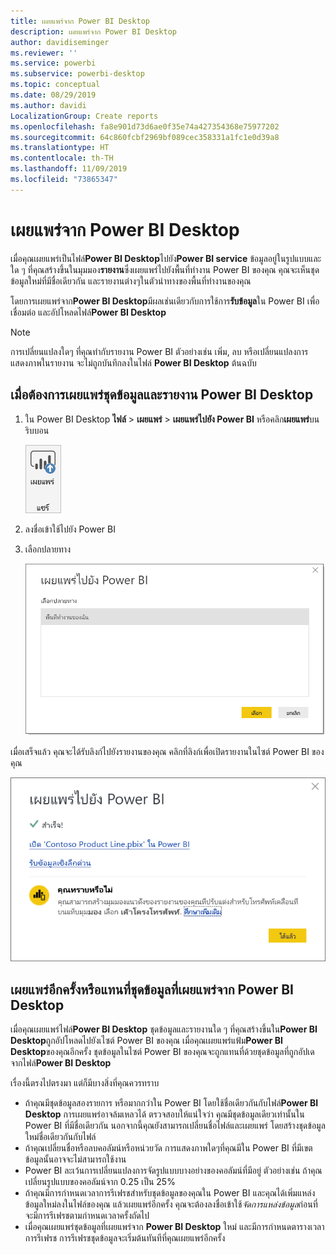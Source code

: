 ```yaml
---
title: เผยแพร่จาก Power BI Desktop
description: เผยแพร่จาก Power BI Desktop
author: davidiseminger
ms.reviewer: ''
ms.service: powerbi
ms.subservice: powerbi-desktop
ms.topic: conceptual
ms.date: 08/29/2019
ms.author: davidi
LocalizationGroup: Create reports
ms.openlocfilehash: fa8e901d73d6ae0f35e74a427354368e75977202
ms.sourcegitcommit: 64c860fcbf2969bf089cec358331a1fc1e0d39a8
ms.translationtype: HT
ms.contentlocale: th-TH
ms.lasthandoff: 11/09/2019
ms.locfileid: "73865347"
---
```

# <a name="publish-from-power-bi-desktop"></a>เผยแพร่จาก Power BI Desktop
เมื่อคุณเผยแพร่เป็นไฟล์**Power BI Desktop**ไปยัง**Power BI service** ข้อมูลอยู่ในรูปแบบและใด ๆ ที่คุณสร้างขึ้นในมุมมอง**รายงาน**ซึ่งเผยแพร่ไปยังพื้นที่ทำงาน Power BI ของคุณ คุณจะเห็นชุดข้อมูลใหม่ที่มีชื่อเดียวกัน และรายงานต่างๆในตัวนำทางของพื้นที่ทำงานของคุณ

โดยการเผยแพร่จาก**Power BI Desktop**มีผลเช่นเดียวกับการใช้การ**รับข้อมูล**ใน Power BI เพื่อเชื่อมต่อ และอัปโหลดไฟล์**Power BI Desktop**

> [!NOTE]
> การเปลี่ยนแปลงใดๆ ที่คุณทำกับรายงาน Power BI ตัวอย่างเช่น เพิ่ม, ลบ หรือเปลี่ยนแปลงการแสดงภาพในรายงาน จะไม่ถูกบันทึกลงในไฟล์ **Power BI Desktop** ต้นฉบับ
> 
> 

## <a name="to-publish-a-power-bi-desktop-dataset-and-reports"></a>เมื่อต้องการเผยแพร่ชุดข้อมูลและรายงาน Power BI Desktop
1. ใน Power BI Desktop **ไฟล์** \> **เผยแพร่** \> **เผยแพร่ไปยัง Power BI** หรือคลิก**เผยแพร่**บนริบบอน  

   ![ปุ่มเผยแพร่](media/desktop-upload-desktop-files/pbid_publish_publishbutton.png)

2. ลงชื่อเข้าใช้ไปยัง Power BI
3. เลือกปลายทาง

   ![เลือกปลายทางของการเผยแพร่](media/desktop-upload-desktop-files/pbid_publish_select_destination.png)

เมื่อเสร็จแล้ว คุณจะได้รับลิงก์ไปยังรายงานของคุณ คลิกที่ลิงก์เพื่อเปิดรายงานในไซต์ Power BI ของคุณ

![กล่องโต้ตอบเผยแพร่สำเร็จ](media/desktop-upload-desktop-files/pbid_publish_success.png)

## <a name="re-publish-or-replace-a-dataset-published-from-power-bi-desktop"></a>เผยแพร่อีกครั้งหรือแทนที่ชุดข้อมูลที่เผยแพร่จาก Power BI Desktop
เมื่อคุณเผยแพร่ไฟล์**Power BI Desktop** ชุดข้อมูลและรายงานใด ๆ ที่คุณสร้างขึ้นใน**Power BI Desktop**ถูกอัปโหลดไปยังเไซต์ Power BI ของคุณ เมื่อคุณเผยแพร่แฟ้ม**Power BI Desktop**ของคุณอีกครั้ง ชุดข้อมูลในไซต์ Power BI ของคุณจะถูกแทนที่ด้วยชุดข้อมูลที่ถูกอัปเดจากไฟล์**Power BI Desktop**

เรื่องนี้ตรงไปตรงมา แต่ก็มีบางสิ่งที่คุณควรทราบ

* ถ้าคุณมีชุดข้อมูลสองรายการ หรือมากกว่าใน Power BI โดยใช้ชื่อเดียวกันกับไฟล์**Power BI Desktop** การเผยแพร่อาจล้มเหลวได้ ตรวจสอบให้แน่ใจว่า คุณมีชุดข้อมูลเดียวเท่านั้นใน Power BI ที่มีชื่อเดียวกัน นอกจากนี้คุณยังสามารถเปลี่ยนชื่อไฟล์และเผยแพร่ โดยสร้างชุดข้อมูลใหม่ชื่อเดียวกันกับไฟล์
* ถ้าคุณเปลี่ยนชื่อหรือลบคอลัมน์หรือหน่วยวัด การแสดงภาพใดๆที่คุณมีใน Power BI ที่มีเขตข้อมูลนั้นอาจจะไม่สามารถใช้งาน 
* Power BI ละเว้นการเปลี่ยนแปลงการจัดรูปแบบบางอย่างของคอลัมน์ที่มีอยู่ ตัวอย่างเช่น ถ้าคุณเปลี่ยนรูปแบบของคอลัมน์จาก 0.25 เป็น 25%
* ถ้าคุณมีการกำหนดเวลาการรีเฟรชสำหรับชุดข้อมูลของคุณใน Power BI และคุณได้เพิ่มแหล่งข้อมูลใหม่ลงในไฟล์ของคุณ แล้วเผยแพร่อีกครั้ง คุณจะต้องลงชื่อเข้าใช้*จัดการแหล่งข้อมูล*ก่อนที่จะมีการรีเฟรชตามกำหนดเวลาครั้งถัดไป
* เมื่อคุณเผยแพร่ชุดข้อมูลที่เผยแพร่จาก **Power BI Desktop**  ใหม่ และมีการกำหนดตารางเวลาการรีเฟรช การรีเฟรชชุดข้อมูลจะเริ่มต้นทันทีที่คุณเผยแพร่อีกครั้ง 

